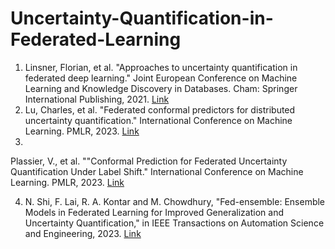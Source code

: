 # Uncertainty-Quantification-in-Federated-Learning
1. Linsner, Florian, et al. "Approaches to uncertainty quantification in federated deep learning." Joint European Conference on Machine Learning and Knowledge Discovery in Databases. Cham: Springer International Publishing, 2021. [Link](https://link.springer.com/chapter/10.1007/978-3-030-93736-2_12)
2. Lu, Charles, et al. "Federated conformal predictors for distributed uncertainty quantification." International Conference on Machine Learning. PMLR, 2023. [Link](https://proceedings.mlr.press/v202/lu23i.html)
3. 
Plassier, V., et al. ""Conformal Prediction for Federated Uncertainty Quantification Under Label Shift." International Conference on Machine Learning. PMLR, 2023. [Link](https://proceedings.mlr.press/v202/plassier23a.html)


4. N. Shi, F. Lai, R. A. Kontar and M. Chowdhury, "Fed-ensemble: Ensemble Models in Federated Learning for Improved Generalization and Uncertainty Quantification," in IEEE Transactions on Automation Science and Engineering, 2023. [Link](https://ieeexplore.ieee.org/abstract/document/10113748) 
